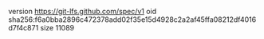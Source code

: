 version https://git-lfs.github.com/spec/v1
oid sha256:f6a0bba2896c472378add02f35e15d4928c2a2af45ffa08212df4016d7f4c871
size 11089
